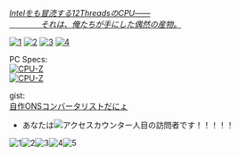 *[Intelをも冒涜する12ThreadsのCPU――<br>　　　　それは、俺たちが手にした偶然の産物。](https://www.gdm.or.jp/review/2020/0505/346819)*

[![1](https://dietnavi.com/banner/120-60-3.gif)](https://youtu.be/dQw4w9WgXcQ)
[![2](http://www.gendama.jp/img/invitation_banner23.gif)](https://cutt.ly/0jtlseB)
[![3](http://img.pointi.jp/bn/bn120_60.gif)](https://is.gd/WVZvnI)
[![4](https://www.chobirich.com/img/mypage/introduse/friend_120_60_b.gif)](https://bit.ly/393igGp)


PC Specs:<br>
[![CPU-Z](https://valid.x86.fr/cache/banner/cgwavn-2.png)](https://valid.x86.fr/cgwavn)<br>
[![CPU-Z](https://valid.x86.fr/cache/banner/2jucci-2.png)](https://valid.x86.fr/2jucci)<br>

gist:<br>
[自作ONSコンバータリストだにょ](https://gist.github.com/Prince-of-sea/62ce6ae0ce5aa06d0b425666038b8a71)<br>

 - あなたは![アクセスカウンター](http://www.rays-counter.com/d505_f7_022/6241f4e53c2ce/)人目の訪問者です！！！！！<br>

![1](http://www.rays-counter.com/images/counter_01.gif)![2](http://www.rays-counter.com/images/counter_02.gif)![3](http://www.rays-counter.com/images/counter_03.gif)![4](http://www.rays-counter.com/images/counter_04.gif)![5](http://www.rays-counter.com/images/counter_05.gif) 